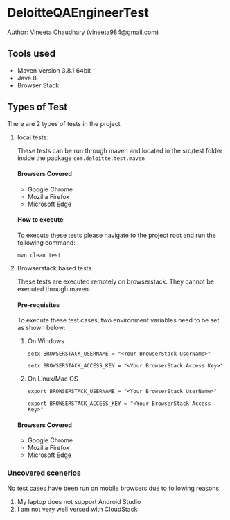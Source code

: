 # DeloitteQAEngineerTest
Author: Vineeta Chaudhary (vineeta984@gmail.com)
## Tools used
* Maven Version 3.8.1 64bit
* Java 8
* Browser Stack

## Types of Test
There are 2 types of tests in the project
1. local tests:
   
   These tests can be run through maven and located in the src/test folder inside the package `com.deloitte.test.maven`
   
   #### Browsers Covered
    * Google Chrome
    * Mozilla Firefox
    * Microsoft Edge
    
   #### How to execute 
   To execute these tests please navigate to the project root and run the following command:
   
   `mvn clean test`
   
2. Browserstack based tests
   
   These tests are executed remotely on browserstack. They cannot be executed through maven.
   
   #### Pre-requisites 
   
    To execute these test cases, two environment variables need to be set as shown below:
   
   1. On Windows
      
      `setx BROWSERSTACK_USERNAME = "<Your BrowserStack UserName>"`
      
      `setx BROWSERSTACK_ACCESS_KEY = "<Your BrowserStack Access Key>"
      `
   2. On Linux/Mac OS
      
      `export BROWSERSTACK_USERNAME = "<Your BrowserStack UserName>"`
      
      `export BROWSERSTACK_ACCESS_KEY = "<Your BrowserStack Access Key>"`
    
   #### Browsers Covered
    * Google Chrome
    * Mozilla Firefox
    * Microsoft Edge

### Uncovered scenerios
No test cases have been run on mobile browsers due to following reasons:
1. My laptop does not support Android Studio
2. I am not very well versed with CloudStack